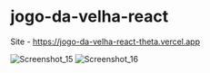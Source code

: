 # jogo-da-velha-react
Site - https://jogo-da-velha-react-theta.vercel.app

![Screenshot_15](https://user-images.githubusercontent.com/58537948/192556425-4ca36a95-ea06-4c1b-872d-8ad18cbead78.png)
![Screenshot_16](https://user-images.githubusercontent.com/58537948/192556608-0c8fdef6-710a-41fb-85db-5d434afee987.png)
